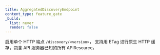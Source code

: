 ```yaml
---
title: AggregatedDiscoveryEndpoint
content_type: feature_gate
_build:
  list: never
  render: false
---
```


<!--
Enable a single HTTP endpoint `/discovery/<version>` which
supports native HTTP caching with ETags containing all APIResources known to the API server.
-->
启用单个 HTTP 端点 `/discovery/<version>`，
支持用 ETag 进行原生 HTTP 缓存，包含 API 服务器已知的所有 APIResource。
